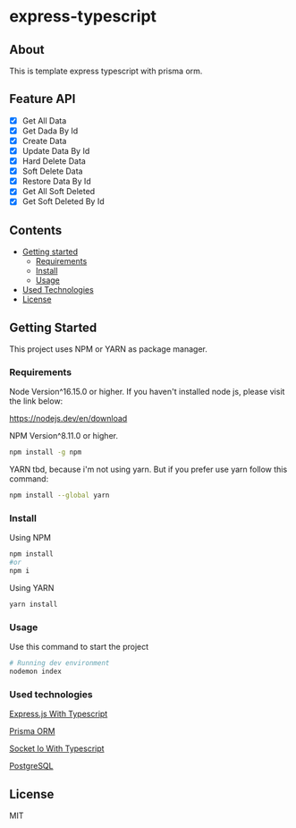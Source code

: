 # express-typescript

## About

This is template express typescript with prisma orm.

## Feature API

- [x] Get All Data
- [x] Get Dada By Id
- [x] Create Data
- [x] Update Data By Id
- [x] Hard Delete Data
- [x] Soft Delete Data
- [x] Restore Data By Id
- [x] Get All Soft Deleted
- [x] Get Soft Deleted By Id

## Contents

- [Getting started](#getting-started)
  - [Requirements](#requirements)
  - [Install](#install)
  - [Usage](#usage)
- [Used Technologies](#used-technologies)
- [License](#license)

## Getting Started

This project uses NPM or YARN as package manager.

### Requirements

Node Version^16.15.0 or higher.
If you haven't installed node js, please visit the link below:

https://nodejs.dev/en/download

NPM Version^8.11.0 or higher.

```bash
npm install -g npm
```

YARN tbd, because i'm not using yarn. But if you prefer use yarn follow this command:

```bash
npm install --global yarn
```

### Install

Using NPM

```bash
npm install
#or
npm i
```

Using YARN

```bash
yarn install
```

### Usage

Use this command to start the project

```bash
# Running dev environment
nodemon index
```

### Used technologies

[Express.js With Typescript](https://expressjs.com/en/starter/installing.html)

[Prisma ORM](https://www.prisma.io/docs)

[Socket Io With Typescript](https://socket.io/docs/v4/typescript/)

[PostgreSQL](https://www.postgresql.org/docs/)

## License

MIT
